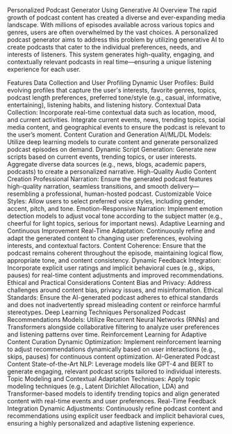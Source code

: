 Personalized Podcast Generator Using Generative AI
Overview
The rapid growth of podcast content has created a diverse and ever-expanding media landscape. With millions of episodes available across various topics and genres, users are often overwhelmed by the vast choices. A personalized podcast generator aims to address this problem by utilizing generative AI to create podcasts that cater to the individual preferences, needs, and interests of listeners. This system generates high-quality, engaging, and contextually relevant podcasts in real time—ensuring a unique listening experience for each user.

Features
Data Collection and User Profiling
Dynamic User Profiles:
Build evolving profiles that capture the user's interests, favorite genres, topics, podcast length preferences, preferred tone/style (e.g., casual, informative, entertaining), listening habits, and listening history.
Contextual Data Collection:
Incorporate real-time contextual data such as location, mood, and current activities.
Integrate current events, news, trending topics, social media content, and geographical events to ensure the podcast is relevant to the user’s moment.
Content Curation and Generation
AI/ML/DL Models:
Utilize deep learning models to curate content and generate personalized podcast episodes on demand.
Dynamic Script Generation:
Generate new scripts based on current events, trending topics, or user interests.
Aggregate diverse data sources (e.g., news, blogs, academic papers, podcasts) to create a personalized narrative.
High-Quality Audio Content Creation
Professional Narration:
Ensure the generated podcast features high-quality narration, seamless transitions, and smooth delivery—resembling a professional, human-hosted podcast.
Customizable Voice Styles:
Allow users to select preferred voice styles, including gender, accent, pitch, and tone.
Emotion-Responsive Narration:
Implement emotion detection models to adjust vocal tone according to the subject matter (e.g., cheerful for light topics, serious for important news).
Adaptive Learning and Continuous Improvement
Real-Time Adaptation:
Continuously refine and adapt the generated content to changing user preferences, evolving interests, and contextual factors.
Content Coherence:
Ensure that the podcast remains coherent throughout the episode, maintaining logical flow, appropriate tone, and content consistency.
Dynamic Feedback Integration:
Incorporate explicit user ratings and implicit behavioral cues (e.g., skips, pauses) for real-time content adjustments and improved recommendations.
Ethical and Practical Considerations
Content Bias and Privacy:
Address challenges around content bias, privacy issues, and misinformation.
Ethical Standards:
Ensure the AI-generated podcast adheres to ethical standards and does not inadvertently spread misleading content or reinforce harmful stereotypes.
Deep Learning Techniques
Personalized Podcast Recommendations
Models:
Utilize Recurrent Neural Networks (RNNs) and Transformers alongside collaborative filtering to analyze user preferences and listening patterns over time.
Reinforcement Learning for Adaptive Content Curation
Dynamic Optimization:
Implement reinforcement learning to adjust recommendations dynamically based on user interactions (e.g., skips, pauses) for continuous content optimization.
AI-Generated Podcast Content
State-of-the-Art NLP:
Leverage models like GPT-4 and BERT to generate engaging, relevant podcast scripts tailored to individual interests.
Topic Modeling and Contextual Adaptation
Techniques:
Apply topic modeling techniques (e.g., Latent Dirichlet Allocation, LDA) and Transformer-based models to identify trending topics and align generated content with real-time events and user preferences.
Real-Time Feedback Integration
Dynamic Adjustments:
Continuously refine podcast content and recommendations using explicit user feedback and implicit behavioral cues, ensuring a highly personalized and adaptive listening experience.
